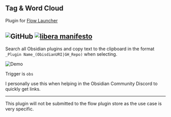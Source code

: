 ## Tag & Word Cloud

Plugin for [Flow Launcher](https://www.flowlauncher.com/)


![GitHub](https://img.shields.io/github/license/joethei/Flow-ObsidianPluginSearch)
[![libera manifesto](https://img.shields.io/badge/libera-manifesto-lightgrey.svg)](https://liberamanifesto.com)
---

Search all Obsidian plugins and copy text to the clipboard in the format
`_Plugin Name_(ObisdianURI|GH_Repo)`
when selecting.

![Demo](https://i.joethei.space/Flow.Launcher_lkLIIZmrGg.png)

Trigger is `obs`


I personally use this when helping in the Obsidian Community Discord to quickly get links.


---

This plugin will not be submitted to the flow plugin store as the use case is very
specific.